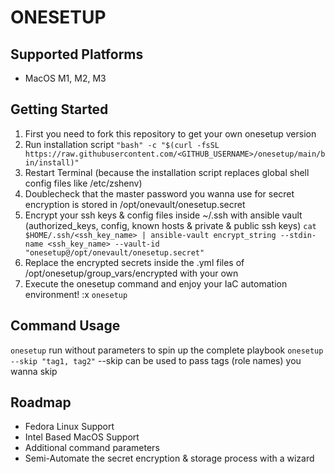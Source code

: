 # ONESETUP

## Supported Platforms

- MacOS M1, M2, M3

## Getting Started

1. First you need to fork this repository to get your own onesetup version
2. Run installation script
   `"bash" -c "$(curl -fsSL https://raw.githubusercontent.com/<GITHUB_USERNAME>/onesetup/main/bin/install)"`
3. Restart Terminal (because the installation script replaces global shell config files like /etc/zshenv)
4. Doublecheck that the master password you wanna use for secret encryption is stored in /opt/onevault/onesetup.secret
5. Encrypt your ssh keys & config files inside ~/.ssh with ansible vault (authorized_keys, config, known hosts & private & public ssh keys)
   `cat $HOME/.ssh/<ssh_key_name> | ansible-vault encrypt_string --stdin-name <ssh_key_name> --vault-id "onesetup@/opt/onevault/onesetup.secret"`
6. Replace the encrypted secrets inside the .yml files of /opt/onesetup/group_vars/encrypted with your own
7. Execute the onesetup command and enjoy your IaC automation environment! :x
   `onesetup`

## Command Usage

`onesetup` run without parameters to spin up the complete playbook
`onesetup --skip "tag1, tag2"` --skip can be used to pass tags (role names) you wanna skip

## Roadmap

- Fedora Linux Support
- Intel Based MacOS Support
- Additional command parameters
- Semi-Automate the secret encryption & storage process with a wizard
